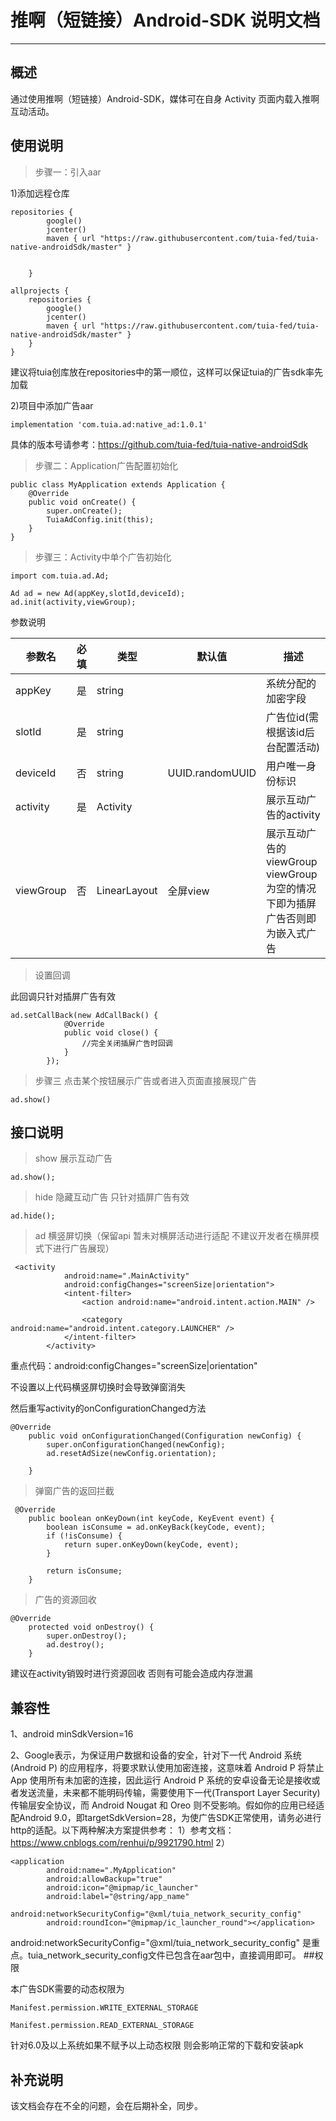 # 推啊（短链接）Android-SDK 说明文档

---

## 概述

通过使用推啊（短链接）Android-SDK，媒体可在自身 Activity 页面内载入推啊互动活动。

## 使用说明

> 步骤一：引入aar

1)添加远程仓库
```
repositories {
        google()
        jcenter()
        maven { url "https://raw.githubusercontent.com/tuia-fed/tuia-native-androidSdk/master" }
      

    }
```
```
allprojects {
    repositories {
        google()
        jcenter()
        maven { url "https://raw.githubusercontent.com/tuia-fed/tuia-native-androidSdk/master" }
    }
}
```

建议将tuia创库放在repositories中的第一顺位，这样可以保证tuia的广告sdk率先加载

2)项目中添加广告aar
```
implementation 'com.tuia.ad:native_ad:1.0.1'
```
具体的版本号请参考：https://github.com/tuia-fed/tuia-native-androidSdk


> 步骤二：Application广告配置初始化
```
public class MyApplication extends Application {
    @Override
    public void onCreate() {
        super.onCreate();
        TuiaAdConfig.init(this);
    }
}
```

> 步骤三：Activity中单个广告初始化
```
import com.tuia.ad.Ad;

Ad ad = new Ad(appKey,slotId,deviceId);
ad.init(activity,viewGroup);
```

参数说明

| 参数名 | 必填 | 类型   | 默认值 |          描述               |
| ------ | :--: | ------ | --------- | ------------------ |
| appKey |  是  | string |  | 系统分配的加密字段 |
| slotId |  是  | string |  | 广告位id(需根据该id后台配置活动) |
| deviceId |  否  | string |  UUID.randomUUID | 用户唯一身份标识 |
| activity |  是  | Activity |   | 展示互动广告的activity |
| viewGroup |  否 | LinearLayout | 全屏view | 展示互动广告的viewGroup viewGroup为空的情况下即为插屏广告否则即为嵌入式广告 |

> 设置回调

此回调只针对插屏广告有效
```
ad.setCallBack(new AdCallBack() {
            @Override
            public void close() {
                //完全关闭插屏广告时回调
            }
        });
```


 

> 步骤三 点击某个按钮展示广告或者进入页面直接展现广告

```
ad.show()
```

## 接口说明

> show 展示互动广告

```
ad.show();
```

> hide 隐藏互动广告 只针对插屏广告有效

```
ad.hide();
```

> ad 横竖屏切换（保留api 暂未对横屏活动进行适配 不建议开发者在横屏模式下进行广告展现）

```
 <activity
            android:name=".MainActivity"
            android:configChanges="screenSize|orientation">
            <intent-filter>
                <action android:name="android.intent.action.MAIN" />

                <category android:name="android.intent.category.LAUNCHER" />
            </intent-filter>
        </activity>
```
重点代码：android:configChanges="screenSize|orientation"

不设置以上代码横竖屏切换时会导致弹窗消失

然后重写activity的onConfigurationChanged方法

```
@Override
    public void onConfigurationChanged(Configuration newConfig) {
        super.onConfigurationChanged(newConfig);
        ad.resetAdSize(newConfig.orientation);

    }
```


>弹窗广告的返回拦截
```
 @Override
    public boolean onKeyDown(int keyCode, KeyEvent event) {
        boolean isConsume = ad.onKeyBack(keyCode, event);
        if (!isConsume) {
            return super.onKeyDown(keyCode, event);
        }

        return isConsume;
    }
```

>广告的资源回收
```
@Override
    protected void onDestroy() {
        super.onDestroy();
        ad.destroy();
    }
```
建议在activity销毁时进行资源回收 否则有可能会造成内存泄漏

## 兼容性

1、android  minSdkVersion=16

2、Google表示，为保证用户数据和设备的安全，针对下一代 Android 系统(Android P) 的应用程序，将要求默认使用加密连接，这意味着 Android P 将禁止 App 使用所有未加密的连接，因此运行 Android P 系统的安卓设备无论是接收或者发送流量，未来都不能明码传输，需要使用下一代(Transport Layer Security)传输层安全协议，而 Android Nougat 和 Oreo 则不受影响。假如你的应用已经适配Android 9.0，即targetSdkVersion=28，为使广告SDK正常使用，请务必进行http的适配。以下两种解决方案提供参考：
1）参考文档：https://www.cnblogs.com/renhui/p/9921790.html
2）
```
<application
        android:name=".MyApplication"
        android:allowBackup="true"
        android:icon="@mipmap/ic_launcher"
        android:label="@string/app_name"
        android:networkSecurityConfig="@xml/tuia_network_security_config"
        android:roundIcon="@mipmap/ic_launcher_round"></application>
```
android:networkSecurityConfig="@xml/tuia_network_security_config" 是重点。tuia_network_security_config文件已包含在aar包中，直接调用即可。
##权限

本广告SDK需要的动态权限为
```
Manifest.permission.WRITE_EXTERNAL_STORAGE

Manifest.permission.READ_EXTERNAL_STORAGE
```
针对6.0及以上系统如果不赋予以上动态权限 则会影响正常的下载和安装apk

## 补充说明

该文档会存在不全的问题，会在后期补全，同步。